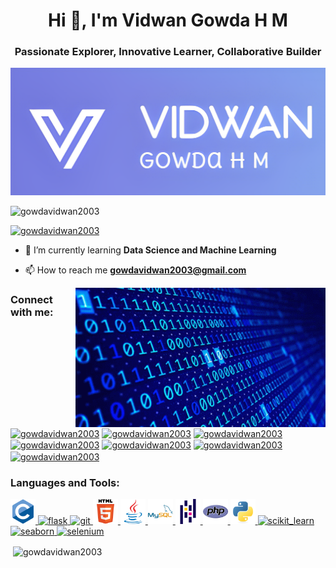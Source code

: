<h1 align="center">Hi 👋, I'm Vidwan Gowda H M</h1>
<h3 align="center">Passionate Explorer, Innovative Learner, Collaborative Builder</h3>
<img alt="Vidwan Gowda H M" width=850 src="d.png">


<p align="left"> <img src="https://komarev.com/ghpvc/?username=gowdavidwan2003&label=Profile%20views&color=0e75b6&style=flat" alt="gowdavidwan2003" /> </p>

<p align="left"> <a href="https://github.com/ryo-ma/github-profile-trophy"><img src="https://github-profile-trophy.vercel.app/?username=gowdavidwan2003" alt="gowdavidwan2003" /></a> </p>

- 🌱 I’m currently learning **Data Science and Machine Learning**

- 📫 How to reach me **gowdavidwan2003@gmail.com**
<img align="right" alt="Coading" width=400 src="Coding GIF - Coding - Discover & Share GIFs.gif">
<h3 align="left">Connect with me:</h3>
<p align="left">
<a href="https://linkedin.com/in/gowdavidwan2003" target="blank"><img align="center" src="https://raw.githubusercontent.com/rahuldkjain/github-profile-readme-generator/master/src/images/icons/Social/linked-in-alt.svg" alt="gowdavidwan2003" height="30" width="40" /></a>
<a href="https://kaggle.com/gowdavidwan2003" target="blank"><img align="center" src="https://raw.githubusercontent.com/rahuldkjain/github-profile-readme-generator/master/src/images/icons/Social/kaggle.svg" alt="gowdavidwan2003" height="30" width="40" /></a>
<a href="https://instagram.com/gowdavidwan2003" target="blank"><img align="center" src="https://raw.githubusercontent.com/rahuldkjain/github-profile-readme-generator/master/src/images/icons/Social/instagram.svg" alt="gowdavidwan2003" height="30" width="40" /></a>
<a href="https://www.codechef.com/users/gowdavidwan2003" target="blank"><img align="center" src="https://cdn.jsdelivr.net/npm/simple-icons@3.1.0/icons/codechef.svg" alt="gowdavidwan2003" height="30" width="40" /></a>
<a href="https://www.hackerrank.com/gowdavidwan2003" target="blank"><img align="center" src="https://raw.githubusercontent.com/rahuldkjain/github-profile-readme-generator/master/src/images/icons/Social/hackerrank.svg" alt="gowdavidwan2003" height="30" width="40" /></a>
<a href="https://codeforces.com/profile/gowdavidwan2003" target="blank"><img align="center" src="https://raw.githubusercontent.com/rahuldkjain/github-profile-readme-generator/master/src/images/icons/Social/codeforces.svg" alt="gowdavidwan2003" height="30" width="40" /></a>
<a href="https://www.leetcode.com/gowdavidwan2003" target="blank"><img align="center" src="https://raw.githubusercontent.com/rahuldkjain/github-profile-readme-generator/master/src/images/icons/Social/leet-code.svg" alt="gowdavidwan2003" height="30" width="40" /></a>
</p>

<h3 align="left">Languages and Tools:</h3>
<p align="left"> <a href="https://www.cprogramming.com/" target="_blank" rel="noreferrer"> <img src="https://raw.githubusercontent.com/devicons/devicon/master/icons/c/c-original.svg" alt="c" width="40" height="40"/> </a> <a href="https://flask.palletsprojects.com/" target="_blank" rel="noreferrer"> <img src="https://www.vectorlogo.zone/logos/pocoo_flask/pocoo_flask-icon.svg" alt="flask" width="40" height="40"/> </a> <a href="https://git-scm.com/" target="_blank" rel="noreferrer"> <img src="https://www.vectorlogo.zone/logos/git-scm/git-scm-icon.svg" alt="git" width="40" height="40"/> </a> <a href="https://www.w3.org/html/" target="_blank" rel="noreferrer"> <img src="https://raw.githubusercontent.com/devicons/devicon/master/icons/html5/html5-original-wordmark.svg" alt="html5" width="40" height="40"/> </a> <a href="https://www.java.com" target="_blank" rel="noreferrer"> <img src="https://raw.githubusercontent.com/devicons/devicon/master/icons/java/java-original.svg" alt="java" width="40" height="40"/> </a> <a href="https://www.mysql.com/" target="_blank" rel="noreferrer"> <img src="https://raw.githubusercontent.com/devicons/devicon/master/icons/mysql/mysql-original-wordmark.svg" alt="mysql" width="40" height="40"/> </a> <a href="https://pandas.pydata.org/" target="_blank" rel="noreferrer"> <img src="https://raw.githubusercontent.com/devicons/devicon/2ae2a900d2f041da66e950e4d48052658d850630/icons/pandas/pandas-original.svg" alt="pandas" width="40" height="40"/> </a> <a href="https://www.php.net" target="_blank" rel="noreferrer"> <img src="https://raw.githubusercontent.com/devicons/devicon/master/icons/php/php-original.svg" alt="php" width="40" height="40"/> </a> <a href="https://www.python.org" target="_blank" rel="noreferrer"> <img src="https://raw.githubusercontent.com/devicons/devicon/master/icons/python/python-original.svg" alt="python" width="40" height="40"/> </a> <a href="https://scikit-learn.org/" target="_blank" rel="noreferrer"> <img src="https://upload.wikimedia.org/wikipedia/commons/0/05/Scikit_learn_logo_small.svg" alt="scikit_learn" width="40" height="40"/> </a> <a href="https://seaborn.pydata.org/" target="_blank" rel="noreferrer"> <img src="https://seaborn.pydata.org/_images/logo-mark-lightbg.svg" alt="seaborn" width="40" height="40"/> </a> <a href="https://www.selenium.dev" target="_blank" rel="noreferrer"> <img src="https://raw.githubusercontent.com/detain/svg-logos/780f25886640cef088af994181646db2f6b1a3f8/svg/selenium-logo.svg" alt="selenium" width="40" height="40"/> </a> </p>

<p>&nbsp;<img align="center" src="https://github-readme-stats.vercel.app/api?username=gowdavidwan2003&show_icons=true&locale=en" alt="gowdavidwan2003" /></p>
